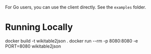For Go users, you can use the client directly. See the `examples` folder.

# Running Locally
docker build -t wikitable2json .
docker run --rm -p 8080:8080 -e PORT=8080 wikitable2json
